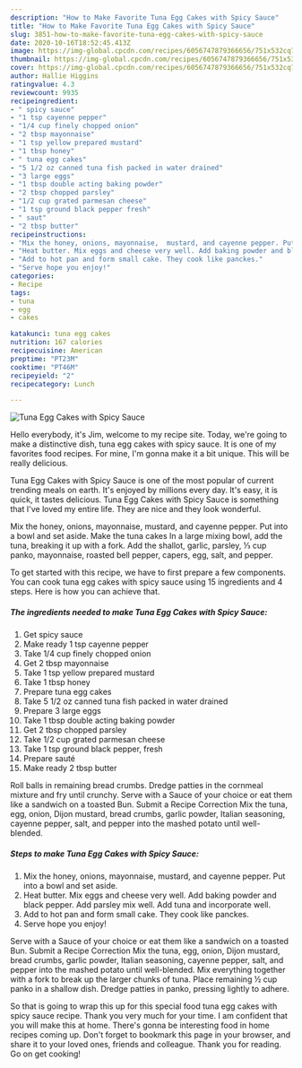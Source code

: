 ```yaml
---
description: "How to Make Favorite Tuna Egg Cakes with Spicy Sauce"
title: "How to Make Favorite Tuna Egg Cakes with Spicy Sauce"
slug: 3851-how-to-make-favorite-tuna-egg-cakes-with-spicy-sauce
date: 2020-10-16T18:52:45.413Z
image: https://img-global.cpcdn.com/recipes/6056747879366656/751x532cq70/tuna-egg-cakes-with-spicy-sauce-recipe-main-photo.jpg
thumbnail: https://img-global.cpcdn.com/recipes/6056747879366656/751x532cq70/tuna-egg-cakes-with-spicy-sauce-recipe-main-photo.jpg
cover: https://img-global.cpcdn.com/recipes/6056747879366656/751x532cq70/tuna-egg-cakes-with-spicy-sauce-recipe-main-photo.jpg
author: Hallie Higgins
ratingvalue: 4.3
reviewcount: 9935
recipeingredient:
- " spicy sauce"
- "1 tsp cayenne pepper"
- "1/4 cup finely chopped onion"
- "2 tbsp mayonnaise"
- "1 tsp yellow prepared mustard"
- "1 tbsp honey"
- " tuna egg cakes"
- "5 1/2 oz canned tuna fish packed in water drained"
- "3 large eggs"
- "1 tbsp double acting baking powder"
- "2 tbsp chopped parsley"
- "1/2 cup grated parmesan cheese"
- "1 tsp ground black pepper fresh"
- " saut"
- "2 tbsp butter"
recipeinstructions:
- "Mix the honey, onions, mayonnaise,  mustard, and cayenne pepper. Put into a bowl and set aside."
- "Heat butter. Mix eggs and cheese very well. Add baking powder and black pepper.  Add parsley mix well. Add tuna and incorporate well."
- "Add to hot pan and form small cake. They cook like panckes."
- "Serve hope you enjoy!"
categories:
- Recipe
tags:
- tuna
- egg
- cakes

katakunci: tuna egg cakes 
nutrition: 167 calories
recipecuisine: American
preptime: "PT23M"
cooktime: "PT46M"
recipeyield: "2"
recipecategory: Lunch

---
```



![Tuna Egg Cakes with Spicy Sauce](https://img-global.cpcdn.com/recipes/6056747879366656/751x532cq70/tuna-egg-cakes-with-spicy-sauce-recipe-main-photo.jpg)

Hello everybody, it's Jim, welcome to my recipe site. Today, we're going to make a distinctive dish, tuna egg cakes with spicy sauce. It is one of my favorites food recipes. For mine, I'm gonna make it a bit unique. This will be really delicious.

Tuna Egg Cakes with Spicy Sauce is one of the most popular of current trending meals on earth. It's enjoyed by millions every day. It's easy, it is quick, it tastes delicious. Tuna Egg Cakes with Spicy Sauce is something that I've loved my entire life. They are nice and they look wonderful.

Mix the honey, onions, mayonnaise, mustard, and cayenne pepper. Put into a bowl and set aside. Make the tuna cakes In a large mixing bowl, add the tuna, breaking it up with a fork. Add the shallot, garlic, parsley, ⅓ cup panko, mayonnaise, roasted bell pepper, capers, egg, salt, and pepper.


To get started with this recipe, we have to first prepare a few components. You can cook tuna egg cakes with spicy sauce using 15 ingredients and 4 steps. Here is how you can achieve that.

<!--inarticleads1-->

##### The ingredients needed to make Tuna Egg Cakes with Spicy Sauce:

1. Get  spicy sauce
1. Make ready 1 tsp cayenne pepper
1. Take 1/4 cup finely chopped onion
1. Get 2 tbsp mayonnaise
1. Take 1 tsp yellow prepared mustard
1. Take 1 tbsp honey
1. Prepare  tuna egg cakes
1. Take 5 1/2 oz canned tuna fish packed in water drained
1. Prepare 3 large eggs
1. Take 1 tbsp double acting baking powder
1. Get 2 tbsp chopped parsley
1. Take 1/2 cup grated parmesan cheese
1. Take 1 tsp ground black pepper, fresh
1. Prepare  sauté
1. Make ready 2 tbsp butter


Roll balls in remaining bread crumbs. Dredge patties in the cornmeal mixture and fry until crunchy. Serve with a Sauce of your choice or eat them like a sandwich on a toasted Bun. Submit a Recipe Correction Mix the tuna, egg, onion, Dijon mustard, bread crumbs, garlic powder, Italian seasoning, cayenne pepper, salt, and pepper into the mashed potato until well-blended. 

<!--inarticleads2-->

##### Steps to make Tuna Egg Cakes with Spicy Sauce:

1. Mix the honey, onions, mayonnaise,  mustard, and cayenne pepper. Put into a bowl and set aside.
1. Heat butter. Mix eggs and cheese very well. Add baking powder and black pepper.  Add parsley mix well. Add tuna and incorporate well.
1. Add to hot pan and form small cake. They cook like panckes.
1. Serve hope you enjoy!


Serve with a Sauce of your choice or eat them like a sandwich on a toasted Bun. Submit a Recipe Correction Mix the tuna, egg, onion, Dijon mustard, bread crumbs, garlic powder, Italian seasoning, cayenne pepper, salt, and pepper into the mashed potato until well-blended. Mix everything together with a fork to break up the larger chunks of tuna. Place remaining ½ cup panko in a shallow dish. Dredge patties in panko, pressing lightly to adhere. 

So that is going to wrap this up for this special food tuna egg cakes with spicy sauce recipe. Thank you very much for your time. I am confident that you will make this at home. There's gonna be interesting food in home recipes coming up. Don't forget to bookmark this page in your browser, and share it to your loved ones, friends and colleague. Thank you for reading. Go on get cooking!
